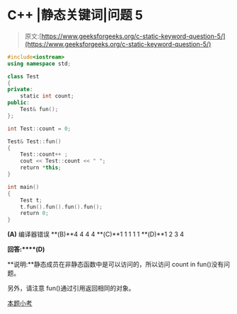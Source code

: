 # C++ |静态关键词|问题 5

> 原文:[https://www.geeksforgeeks.org/c-static-keyword-question-5/](https://www.geeksforgeeks.org/c-static-keyword-question-5/)

```cpp
#include<iostream>
using namespace std;

class Test
{
private:
    static int count;
public:
    Test& fun(); 
};

int Test::count = 0;

Test& Test::fun()
{
    Test::count++ ;
    cout << Test::count << " ";
    return *this;
}

int main()
{
    Test t;
    t.fun().fun().fun().fun();
    return 0;
}
```

**(A)** 编译器错误
**(B)**4 4 4 4
**(C)**1 1 1 1 1
**(D)**1 2 3 4

**回答:****(D)**

**说明:**静态成员在非静态函数中是可以访问的，所以访问 count in fun()没有问题。

另外，请注意 fun()通过引用返回相同的对象。

[本题小考](https://www.geeksforgeeks.org/quiz-corner-gq/)